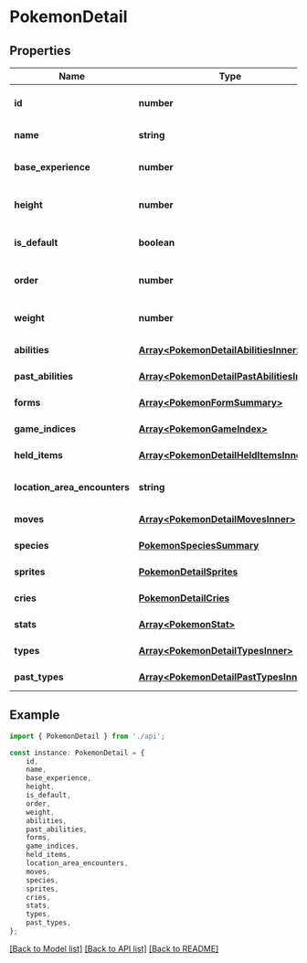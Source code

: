 # PokemonDetail


## Properties

Name | Type | Description | Notes
------------ | ------------- | ------------- | -------------
**id** | **number** |  | [readonly] [default to undefined]
**name** | **string** |  | [default to undefined]
**base_experience** | **number** |  | [optional] [default to undefined]
**height** | **number** |  | [optional] [default to undefined]
**is_default** | **boolean** |  | [optional] [default to undefined]
**order** | **number** |  | [optional] [default to undefined]
**weight** | **number** |  | [optional] [default to undefined]
**abilities** | [**Array&lt;PokemonDetailAbilitiesInner&gt;**](PokemonDetailAbilitiesInner.md) |  | [default to undefined]
**past_abilities** | [**Array&lt;PokemonDetailPastAbilitiesInner&gt;**](PokemonDetailPastAbilitiesInner.md) |  | [default to undefined]
**forms** | [**Array&lt;PokemonFormSummary&gt;**](PokemonFormSummary.md) |  | [default to undefined]
**game_indices** | [**Array&lt;PokemonGameIndex&gt;**](PokemonGameIndex.md) |  | [default to undefined]
**held_items** | [**Array&lt;PokemonDetailHeldItemsInner&gt;**](PokemonDetailHeldItemsInner.md) |  | [default to undefined]
**location_area_encounters** | **string** |  | [readonly] [default to undefined]
**moves** | [**Array&lt;PokemonDetailMovesInner&gt;**](PokemonDetailMovesInner.md) |  | [default to undefined]
**species** | [**PokemonSpeciesSummary**](PokemonSpeciesSummary.md) |  | [default to undefined]
**sprites** | [**PokemonDetailSprites**](PokemonDetailSprites.md) |  | [default to undefined]
**cries** | [**PokemonDetailCries**](PokemonDetailCries.md) |  | [default to undefined]
**stats** | [**Array&lt;PokemonStat&gt;**](PokemonStat.md) |  | [default to undefined]
**types** | [**Array&lt;PokemonDetailTypesInner&gt;**](PokemonDetailTypesInner.md) |  | [default to undefined]
**past_types** | [**Array&lt;PokemonDetailPastTypesInner&gt;**](PokemonDetailPastTypesInner.md) |  | [default to undefined]

## Example

```typescript
import { PokemonDetail } from './api';

const instance: PokemonDetail = {
    id,
    name,
    base_experience,
    height,
    is_default,
    order,
    weight,
    abilities,
    past_abilities,
    forms,
    game_indices,
    held_items,
    location_area_encounters,
    moves,
    species,
    sprites,
    cries,
    stats,
    types,
    past_types,
};
```

[[Back to Model list]](../README.md#documentation-for-models) [[Back to API list]](../README.md#documentation-for-api-endpoints) [[Back to README]](../README.md)
